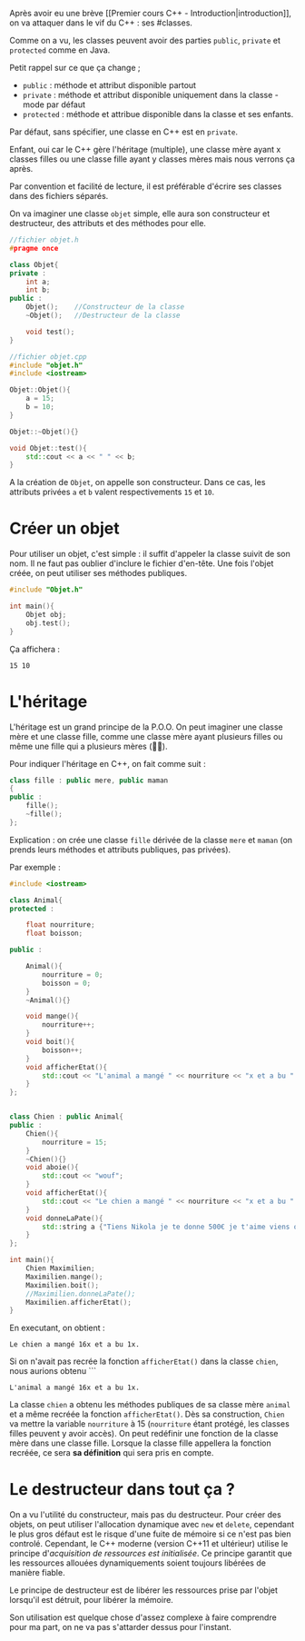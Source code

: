 Après avoir eu une brève [[Premier cours C++ - Introduction|introduction]], on va attaquer dans le vif du C++ : ses #classes.

Comme on a vu, les classes peuvent avoir des parties ``public``, ``private`` et ``protected`` comme en Java.

Petit rappel sur ce que ça change ;
- ``public`` : méthode et attribut disponible partout
- ``private`` : méthode et attribut disponible uniquement dans la classe - mode par défaut
- ``protected`` : méthode et attribue disponible dans la classe et ses enfants.

Par défaut, sans spécifier, une classe en C++ est en ``private``.

Enfant, oui car le C++ gère l'héritage (multiple), une classe mère ayant x classes filles ou une classe fille ayant y classes mères mais nous verrons ça après.

Par convention et facilité de lecture, il est préférable d'écrire ses classes dans des fichiers séparés.

On va imaginer une classe ``objet`` simple, elle aura son constructeur et destructeur, des attributs et des méthodes pour elle.

```cpp
//fichier objet.h
#pragme once

class Objet{
private :
	int a;
	int b;
public :
	Objet();    //Constructeur de la classe
	~Objet();   //Destructeur de la classe

	void test();
}
```
```cpp
//fichier objet.cpp
#include "objet.h"
#include <iostream>

Objet::Objet(){
	a = 15;
	b = 10;
}

Objet::~Objet(){}

void Objet::test(){
	std::cout << a << " " << b;
}
```

A la création de ``Objet``, on appelle son constructeur. Dans ce cas, les attributs privées ``a`` et ``b`` valent respectivements ``15`` et ``10``.

# Créer un objet 

Pour utiliser un objet, c'est simple : il suffit d'appeler la classe suivit de son nom. Il ne faut pas oublier d'inclure le fichier d'en-tête.
Une fois l'objet créée, on peut utiliser ses méthodes publiques.

```cpp
#include "Objet.h"

int main(){
	Objet obj;
	obj.test();
}
```

Ça affichera :
```
15 10
```

# L'héritage

L'héritage est un grand principe de la P.O.O.
On peut imaginer une classe mère et une classe fille, comme une classe mère ayant plusieurs filles ou même une fille qui a plusieurs mères (🏳️‍🌈).

Pour indiquer l'héritage en C++, on fait comme suit :
```cpp
class fille : public mere, public maman
{
public :
	fille();
	~fille();
};
```
Explication : on crée une classe ``fille`` dérivée de la classe ``mere`` et ``maman`` (on prends leurs méthodes et attributs publiques, pas privées).

Par exemple : 
```cpp
#include <iostream>

class Animal{
protected :

	float nourriture;
	float boisson;

public :

	Animal(){
		nourriture = 0;
		boisson = 0;
	}
	~Animal(){}

	void mange(){
		nourriture++;
	}
	void boit(){
		boisson++;
	}
	void afficherEtat(){
		std::cout << "L'animal a mangé " << nourriture << "x et a bu " << boisson << "x.";
	}
};


class Chien : public Animal{
public :
	Chien(){
		nourriture = 15;
	}
	~Chien(){}
	void aboie(){
		std::cout << "wouf";
	}
	void afficherEtat(){
		std::cout << "Le chien a mangé " << nourriture << "x et a bu " << boisson << "x.";
	}
	void donneLaPate(){
		std::string a {"Tiens Nikola je te donne 500€ je t'aime viens on fait des bébés"}; 
	}
};

int main(){
	Chien Maximilien;
	Maximilien.mange();
	Maximilien.boit();
	//Maximilien.donneLaPate();
	Maximilien.afficherEtat();
}
```

En executant, on obtient :
```
Le chien a mangé 16x et a bu 1x.
```

Si on n'avait pas recrée la fonction ``afficherEtat()`` dans la classe ``chien``, nous aurions obtenu  ```
```
L'animal a mangé 16x et a bu 1x.
```

La classe ``chien`` a obtenu les méthodes publiques de sa classe mère ``animal`` et a même recréée la fonction ``afficherEtat()``.
Dès sa construction, ``Chien`` va mettre la variable ``nourriture`` à 15 (``nourriture`` étant protégé, les classes filles peuvent y avoir accès).
On peut redéfinir une fonction de la classe mère dans une classe fille. Lorsque la classe fille appellera la fonction recréée, ce sera **sa définition** qui sera pris en compte.

# Le destructeur dans tout ça ? 

On a vu l'utilité du constructeur, mais pas du destructeur.
Pour créer des objets, on peut utiliser l'allocation dynamique avec ``new`` et ``delete``, cependant le plus gros défaut est le risque d'une fuite de mémoire si ce n'est pas bien controlé.
Cependant, le C++ moderne (version C++11 et ultérieur) utilise le principe d'*acquisition de ressources est initialisée*.
Ce principe garantit que les ressources allouées dynamiquements soient toujours libérées de manière fiable.

Le principe de destructeur est de libérer les ressources prise par l'objet lorsqu'il est détruit, pour libérer la mémoire.

Son utilisation est quelque chose d'assez complexe à faire comprendre pour ma part, on ne va pas s'attarder dessus pour l'instant.